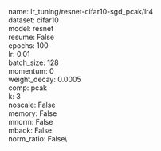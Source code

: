 name: lr_tuning/resnet-cifar10-sgd_pcak/lr4\
dataset: cifar10\
model: resnet\
resume: False\
epochs: 100\
lr: 0.01\
batch_size: 128\
momentum: 0\
weight_decay: 0.0005\
comp: pcak\
k: 3\
noscale: False\
memory: False\
mnorm: False\
mback: False\
norm_ratio: False\
